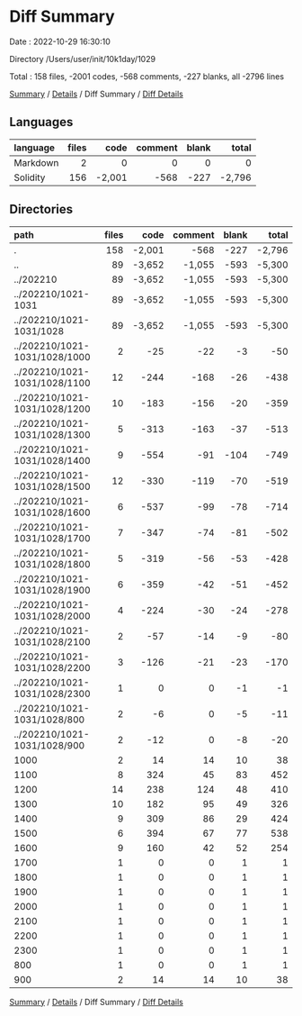 # Diff Summary

Date : 2022-10-29 16:30:10

Directory /Users/user/init/10k1day/1029

Total : 158 files,  -2001 codes, -568 comments, -227 blanks, all -2796 lines

[Summary](results.md) / [Details](details.md) / Diff Summary / [Diff Details](diff-details.md)

## Languages
| language | files | code | comment | blank | total |
| :--- | ---: | ---: | ---: | ---: | ---: |
| Markdown | 2 | 0 | 0 | 0 | 0 |
| Solidity | 156 | -2,001 | -568 | -227 | -2,796 |

## Directories
| path | files | code | comment | blank | total |
| :--- | ---: | ---: | ---: | ---: | ---: |
| . | 158 | -2,001 | -568 | -227 | -2,796 |
| .. | 89 | -3,652 | -1,055 | -593 | -5,300 |
| ../202210 | 89 | -3,652 | -1,055 | -593 | -5,300 |
| ../202210/1021-1031 | 89 | -3,652 | -1,055 | -593 | -5,300 |
| ../202210/1021-1031/1028 | 89 | -3,652 | -1,055 | -593 | -5,300 |
| ../202210/1021-1031/1028/1000 | 2 | -25 | -22 | -3 | -50 |
| ../202210/1021-1031/1028/1100 | 12 | -244 | -168 | -26 | -438 |
| ../202210/1021-1031/1028/1200 | 10 | -183 | -156 | -20 | -359 |
| ../202210/1021-1031/1028/1300 | 5 | -313 | -163 | -37 | -513 |
| ../202210/1021-1031/1028/1400 | 9 | -554 | -91 | -104 | -749 |
| ../202210/1021-1031/1028/1500 | 12 | -330 | -119 | -70 | -519 |
| ../202210/1021-1031/1028/1600 | 6 | -537 | -99 | -78 | -714 |
| ../202210/1021-1031/1028/1700 | 7 | -347 | -74 | -81 | -502 |
| ../202210/1021-1031/1028/1800 | 5 | -319 | -56 | -53 | -428 |
| ../202210/1021-1031/1028/1900 | 6 | -359 | -42 | -51 | -452 |
| ../202210/1021-1031/1028/2000 | 4 | -224 | -30 | -24 | -278 |
| ../202210/1021-1031/1028/2100 | 2 | -57 | -14 | -9 | -80 |
| ../202210/1021-1031/1028/2200 | 3 | -126 | -21 | -23 | -170 |
| ../202210/1021-1031/1028/2300 | 1 | 0 | 0 | -1 | -1 |
| ../202210/1021-1031/1028/800 | 2 | -6 | 0 | -5 | -11 |
| ../202210/1021-1031/1028/900 | 2 | -12 | 0 | -8 | -20 |
| 1000 | 2 | 14 | 14 | 10 | 38 |
| 1100 | 8 | 324 | 45 | 83 | 452 |
| 1200 | 14 | 238 | 124 | 48 | 410 |
| 1300 | 10 | 182 | 95 | 49 | 326 |
| 1400 | 9 | 309 | 86 | 29 | 424 |
| 1500 | 6 | 394 | 67 | 77 | 538 |
| 1600 | 9 | 160 | 42 | 52 | 254 |
| 1700 | 1 | 0 | 0 | 1 | 1 |
| 1800 | 1 | 0 | 0 | 1 | 1 |
| 1900 | 1 | 0 | 0 | 1 | 1 |
| 2000 | 1 | 0 | 0 | 1 | 1 |
| 2100 | 1 | 0 | 0 | 1 | 1 |
| 2200 | 1 | 0 | 0 | 1 | 1 |
| 2300 | 1 | 0 | 0 | 1 | 1 |
| 800 | 1 | 0 | 0 | 1 | 1 |
| 900 | 2 | 14 | 14 | 10 | 38 |

[Summary](results.md) / [Details](details.md) / Diff Summary / [Diff Details](diff-details.md)